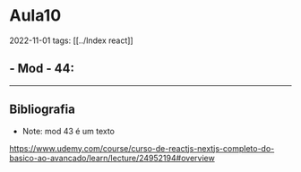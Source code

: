 # Aula10
2022-11-01
tags: [[../Index react]]

## - Mod  - 44:



-----------------------------------------------
## Bibliografia

* Note: mod 43 é um texto 

https://www.udemy.com/course/curso-de-reactjs-nextjs-completo-do-basico-ao-avancado/learn/lecture/24952194#overview
